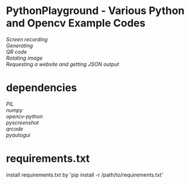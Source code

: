 # PythonPlayground - Various Python and Opencv Example Codes
_Screen recording  
Generating  
QR code  
Rotating image   
Requesting a website and getting JSON output_

# dependencies
_PIL  
numpy  
opencv-python  
pyscreenshot  
qrcode  
pyautogui_  

# requirements.txt
install requirements.txt by 'pip install -r /path/to/requirements.txt'
